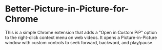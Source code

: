 # Better-Picture-in-Picture-for-Chrome
This is a simple Chrome extension that adds a "Open in Custom PiP" option to the right-click context menu on web videos. It opens a Picture-in-Picture window with custom controls to seek forward, backward, and play/pause.
